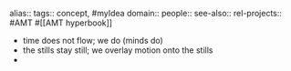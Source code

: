 alias::
tags:: concept, #myIdea
domain::
people::
see-also::
rel-projects:: #AMT #[[AMT hyperbook]]



- time does not flow; we do (minds do)
- the stills stay still; we overlay motion onto the stills
-
